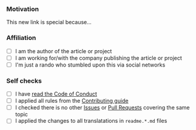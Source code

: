 ### Motivation

<!--

Explain the motivation for adding this link to the current collection. What's special about it?

Note: you can skip this section if you're proposing something as trivial as fixing a typo.

-->

This new link is special because...

### Affiliation

<!-- Please indicate how you are associated with the new proposed content: -->

- [ ] I am the author of the article or project
- [ ] I am working for/with the company publishing the article or project
- [ ] I'm just a rando who stumbled upon this via social networks

### Self checks

- [ ] I have [read the Code of Conduct](https://github.com/kdeldycke/awesome-iam/blob/main/.github/code-of-conduct.md)
- [ ] I applied all rules from the [Contributing guide](https://github.com/kdeldycke/awesome-iam/blob/main/.github/contributing.md)
- [ ] I checked there is no other [Issues](https://github.com/kdeldycke/awesome-iam/issues) or [Pull Requests](https://github.com/kdeldycke/awesome-iam/pulls) covering the same topic
- [ ] I applied the changes to all translatations in `readme.*.md` files
